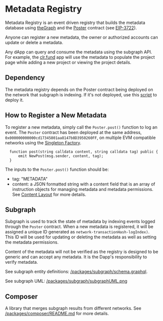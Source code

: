 # Metadata Registry
Metadata Registry is an event driven registry that builds the metadata database using [theGraph](https://thegraph.com/en/) and the [Poster](https://github.com/onPoster/contract) contract (see [EIP-3722](https://eips.ethereum.org/EIPS/eip-3722)).

Anyone can register a new metadata, the owner or authorized accounts can update or delete a metadata.

Any dApp can query and consume the metadata using the subgraph API.  For example, the [clr.fund](https://clr.fund/#/) app will use the metadata to populate the project page while adding a new project or viewing the project details.

## Dependency
The metadata registry depends on the Poster contract being deployed on the network that subgraph is indexing. If it's not deployed, use this [script](https://github.com/onPoster/contract/blob/main/scripts/deploy.js) to deploy it.

## How to Register a New Metadata
To register a new metadata, simply call the `Poster.post()` function to log an event. The `Poster` contract has been deployed at the same address, `0x000000000000cd17345801aa8147b8D3950260FF`, on multiple EVM compatible networks using the [Singleton Factory](https://eips.ethereum.org/EIPS/eip-2470).

```
  function post(string calldata content, string calldata tag) public {
      emit NewPost(msg.sender, content, tag);
  }
```

The inputs to the `Poster.post()` function should be:
* tag: "METADATA"
* content: a JSON formatted string with a content field that is an array of instruction objects for managing metadata and metadata permissions. See [Content Layout](docs/poster-content-layout.md) for more details.

## Subgraph
Subgraph is used to track the state of metadata by indexing events logged through the `Poster` contract.  When a new metadata is registered, it will be assigned a unique ID generated as `network-transactionHash-logIndex)`. This ID will be used for updating or deleting the metadata as well as setting the metadata permissions.

Content of the metadata will not be verified as the registry is designed to be generic and can accept any metadata. It is the Dapp's responsibility to verify metadata.

See subgraph entity definitions: [/packages/subgraph/schema.graphql](./packages/subgraph/schema.graphql).

See subgraph UML: [/packages/subgraph/subgraphUML.png](/packages/subgraph/subgraphUML.png)

## Composer
A library that merges subgraph results from different networks.
See [/packages/composer/README.md](/packages/composer/README.md) for more details.




